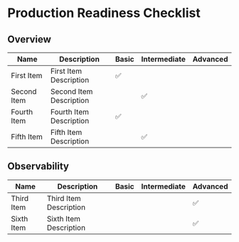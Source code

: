 # Production Readiness Checklist
## Overview

| Name | Description | Basic | Intermediate | Advanced |
|------|-------------|-------| ------------ | -------- |
| First Item | First Item Description | ✅ |  |  |
| Second Item | Second Item Description |  | ✅ |  |
| Fourth Item | Fourth Item Description | ✅ |  |  |
| Fifth Item | Fifth Item Description |  | ✅ |  |

## Observability

| Name | Description | Basic | Intermediate | Advanced |
|------|-------------|-------| ------------ | -------- |
| Third Item | Third Item Description |  |  | ✅ |
| Sixth Item | Sixth Item Description |  |  | ✅ |
